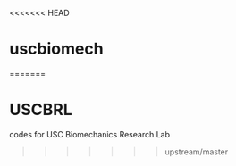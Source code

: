 <<<<<<< HEAD
# uscbiomech
=======
# USCBRL
codes for USC Biomechanics Research Lab
>>>>>>> upstream/master

